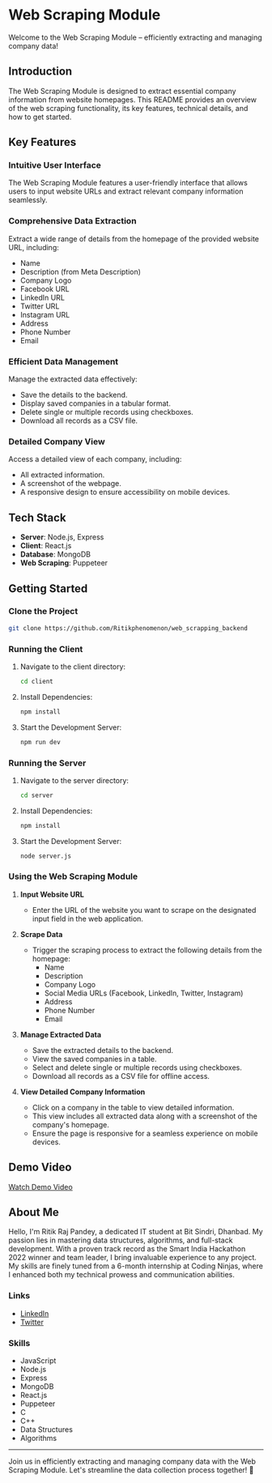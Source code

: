 # Web Scraping Module

Welcome to the Web Scraping Module – efficiently extracting and managing company data!

## Introduction

The Web Scraping Module is designed to extract essential company information from website homepages. This README provides an overview of the web scraping functionality, its key features, technical details, and how to get started.

## Key Features

### Intuitive User Interface

The Web Scraping Module features a user-friendly interface that allows users to input website URLs and extract relevant company information seamlessly.

### Comprehensive Data Extraction

Extract a wide range of details from the homepage of the provided website URL, including:
- Name
- Description (from Meta Description)
- Company Logo
- Facebook URL
- LinkedIn URL
- Twitter URL
- Instagram URL
- Address
- Phone Number
- Email

### Efficient Data Management

Manage the extracted data effectively:
- Save the details to the backend.
- Display saved companies in a tabular format.
- Delete single or multiple records using checkboxes.
- Download all records as a CSV file.

### Detailed Company View

Access a detailed view of each company, including:
- All extracted information.
- A screenshot of the webpage.
- A responsive design to ensure accessibility on mobile devices.

## Tech Stack

- **Server**: Node.js, Express
- **Client**: React.js
- **Database**: MongoDB
- **Web Scraping**: Puppeteer

## Getting Started

### Clone the Project

```bash
git clone https://github.com/Ritikphenomenon/web_scrapping_backend
```

### Running the Client

1. Navigate to the client directory:
    ```bash
    cd client
    ```

2. Install Dependencies:
    ```bash
    npm install
    ```

3. Start the Development Server:
    ```bash
    npm run dev
    ```

### Running the Server

1. Navigate to the server directory:
    ```bash
    cd server
    ```

2. Install Dependencies:
    ```bash
    npm install
    ```

3. Start the Development Server:
    ```bash
    node server.js
    ```

### Using the Web Scraping Module

1. **Input Website URL**
    - Enter the URL of the website you want to scrape on the designated input field in the web application.

2. **Scrape Data**
    - Trigger the scraping process to extract the following details from the homepage:
        - Name
        - Description
        - Company Logo
        - Social Media URLs (Facebook, LinkedIn, Twitter, Instagram)
        - Address
        - Phone Number
        - Email

3. **Manage Extracted Data**
    - Save the extracted details to the backend.
    - View the saved companies in a table.
    - Select and delete single or multiple records using checkboxes.
    - Download all records as a CSV file for offline access.

4. **View Detailed Company Information**
    - Click on a company in the table to view detailed information.
    - This view includes all extracted data along with a screenshot of the company's homepage.
    - Ensure the page is responsive for a seamless experience on mobile devices.

## Demo Video

[Watch Demo Video](https://youtu.be/TXoXw9mYqng)

## About Me

Hello, I'm Ritik Raj Pandey, a dedicated IT student at Bit Sindri, Dhanbad. My passion lies in mastering data structures, algorithms, and full-stack development. With a proven track record as the Smart India Hackathon 2022 winner and team leader, I bring invaluable experience to any project. My skills are finely tuned from a 6-month internship at Coding Ninjas, where I enhanced both my technical prowess and communication abilities.

### Links
- [LinkedIn](https://www.linkedin.com/in/ritik-raj-pandey)
- [Twitter](https://twitter.com/ritikrajpandey)

### Skills
- JavaScript
- Node.js
- Express
- MongoDB
- React.js
- Puppeteer
- C
- C++
- Data Structures
- Algorithms

---

Join us in efficiently extracting and managing company data with the Web Scraping Module. Let's streamline the data collection process together! 🚀